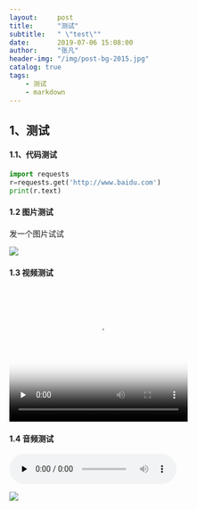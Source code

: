 ```yaml
---
layout:     post
title:      "测试"
subtitle:   " \"test\""
date:       2019-07-06 15:08:00
author:     "张凡"
header-img: "/img/post-bg-2015.jpg"
catalog: true
tags:
    - 测试
    - markdown
---
```


## 1、测试

#### 1.1、代码测试

```python
import requests
r=requests.get('http://www.baidu.com')
print(r.text)
```

#### 1.2 图片测试

发一个图片试试

![](https://aerozf.oss-cn-beijing.aliyuncs.com/jetengine/fig1-4.jpg)

#### 1.3 视频测试

<div markdown="0">
<video id="video" controls="" width="320" height="240" preload="none" poster="http://p2.music.126.net/tC1MuCpUBvJKzlIsxr2VbQ==/109951163841662048.jpg">
<source id="mp4" src="https://chunliblog.oss-cn-beijing.aliyuncs.com/videos/%E5%8E%BB%E6%B5%81%E6%B5%AA.mp4" />
</video>
</div>

#### 1.4 音频测试

<div markdown='0'e>
<audio id="audio" controls="" preload="none">
      <source id="mp3" src="https://chunliblog.oss-cn-beijing.aliyuncs.com/audios/%E5%8E%BB%E6%B5%81%E6%B5%AA.mp3" />
</audio></div>

![](https://chunliblog.oss-cn-beijing.aliyuncs.com/images/DSC_0191.JPG)

